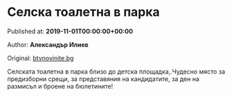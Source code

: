 
# Селска тоалетна в парка

Published at: **2019-11-01T00:00:00+00:00**

Author: **Александър Илиев**

Original: [btvnovinite.bg](https://btvnovinite.bg/az-reporterut/author/selska-toaletna-v-parka_536649.html)

Селската тоалетна в парка близо до детска площадка,.Чудесно място за предизборни срещи, за представяния на кандидатите, за ден на размисъл и броене на бюлетините!
